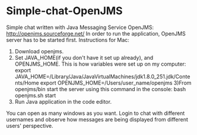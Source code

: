 # Simple-chat-OpenJMS
Simple chat written with Java Messaging Service OpenJMS: http://openjms.sourceforge.net/
In order to run the application, OpenJMS server has to be started first. 
Instructions for Mac:
1) Download openjms. 
2) Set JAVA_HOME(if you don't have it set up already), and OPENJMS_HOME. 
  This is how variables were set up on my computer:
  export JAVA_HOME=/Library/Java/JavaVirtualMachines/jdk1.8.0_251.jdk/Contents/Home
  export OPENJMS_HOME=/Users/user_name/openjms
3)From openjms/bin start the server using this command in the console:
  bash openjms.sh start
4) Run Java application in the code editor. 

You can open as many windows as you want. Login to chat with different usernames and observe how messages are being displayed from different users' perspective. 
